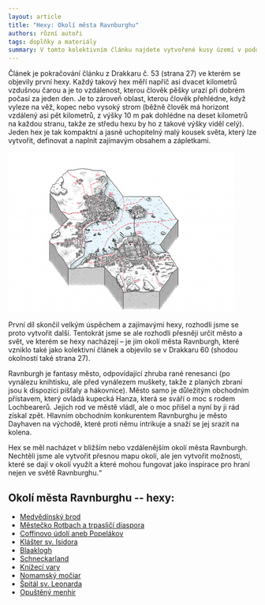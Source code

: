 ```yaml
---
layout: article
title: "Hexy: Okolí města Ravnburghu"
authors: různí autoři
tags: doplňky a materiály
summary: V tomto kolektivním článku najdete vytvořené kusy území v podobě hexů (takové dílky jsme poprvé použili v kolektivním článku v Drakkaru 53), které se nacházejí v okolí fantasy města Ravnburgh (jeho popis najdete v Drakkaru 60). Jednotlivé hexy by měly sloužit jako inspirace pro vaše hry a můžete je využít ve vlastních mapách, nebo jen vzít z hexů některé nápady a části.
---
```


Článek je pokračování článku z Drakkaru č. 53 (strana 27) ve kterém se objevily první hexy. Kaž­dý takový hex měří napříč asi dvacet kilometrů vzdušnou čarou a je to vzdálenost, kterou člověk pěšky urazí při dobrém počasí za jeden den. Je to zároveň oblast, kterou člověk přehlédne, když vyleze na věž, kopec nebo vysoký strom (běžně člověk má horizont vzdálený asi pět kilometrů, z výšky 10 m pak dohlédne na deset kilometrů na každou stranu, takže ze středu hexu by ho z takové výšky viděl celý). Jeden hex je tak kompaktní a jasně uchopitelný malý kousek světa, který lze vytvořit, definovat a naplnit zajímavým obsahem a zápletkami.

![](ravenburg-hex-opt.jpg)

První díl skončil velkým úspěchem a zajímavými hexy, rozhodli jsme se proto vytvořit další. Tentokrát jsme se ale rozhodli přesněji určit město a svět, ve kterém se hexy nacházejí – je jím okolí města Ravnburgh, které vzniklo také jako kolektivní článek a objevilo se v Drakkaru 60 (shodou okolností také strana 27).

Ravnburgh je fantasy město, odpovídající zhruba rané renesanci (po vynálezu knihtisku, ale před vynálezem muškety, takže z planých zbraní jsou k dispozici píšťaly a hákovnice). Město samo je důležitým obchodním přístavem, který ovládá kupecká Hanza, která se sváří o moc s rodem Lochbearerů. Jejich rod ve městě vládl, ale o moc přišel a nyní by ji rád získal zpět. Hlavním obchodním konkurentem Ravnburghu je město Dayhaven na východě, které proti němu intrikuje a snaží se jej srazit na kolena.

Hex se měl nacházet v bližším nebo vzdálenějším okolí města Ravnburgh. Nechtěli jsme ale vytvořit přesnou mapu okolí, ale jen vytvořit možnosti, které se dají v okolí využít a které mohou fungovat jako inspirace pro hraní nejen ve světě Ravnburghu.“

## Okolí města Ravnburghu -- hexy:

- [Medvědínský brod](hex-medvedinsky-brod.html)
- [Městečko Rotbach a trpasličí diaspora](hex-mestecko-rotbach-a-trpaslici-diaspora.html)
- [Coffinovo údolí aneb Popelákov](hex-coffinovo-udoli-aneb-popelakov.html)
- [Klášter sv. Isidora](hex-klaster-sv-isidora.html)
- [Blaaklogh](hex-blaaklogh.html)
- [Schneckarland](hex-schneckarland.html)
- [Knížecí vary](hex-knizeci-vary.html)
- [Nomamský močiar](hex-nomamsky-mociar.html)
- [Špitál sv. Leonarda](hex-spital-sv-leonarda.html)
- [Opuštěný menhir](hex-opusteny-menhir.html)

